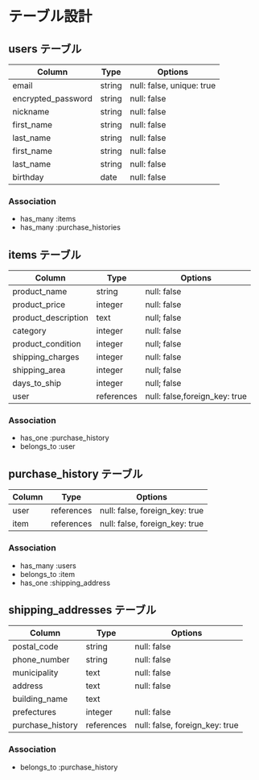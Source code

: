 # テーブル設計

## users テーブル

| Column             | Type        | Options                   |
| ------------------ | ----------- | ------------------------- |
| email              | string      | null: false, unique: true |
| encrypted_password | string      | null: false               |
| nickname           | string      | null: false               |
| first_name         | string      | null: false               |
| last_name          | string      | null: false               |
| first_name         | string      | null: false               |
| last_name          | string      | null: false               |
| birthday           | date        | null: false               |

### Association

- has_many :items
- has_many :purchase_histories

## items テーブル

| Column               | Type        | Options                          |
| -------------------- | ----------- | -------------------------------- |
| product_name         | string      | null: false                      |
| product_price        | integer     | null: false                      |
| product_description  | text        | null; false                      |
| category             | integer     | null: false                      |
| product_condition    | integer     | null; false                      |
| shipping_charges     | integer     | null: false                      |
| shipping_area        | integer     | null; false                      |
| days_to_ship         | integer     | null; false                      |
| user                 | references  | null: false,foreign_key: true    |

### Association

- has_one :purchase_history
- belongs_to :user

## purchase_history テーブル

| Column       | Type        | Options                          |
| ------------ | ----------- | -------------------------------- |
| user         | references  | null: false, foreign_key: true   |
| item         | references  | null: false, foreign_key: true   |

### Association

- has_many :users
- belongs_to :item
- has_one :shipping_address

## shipping_addresses テーブル

| Column           | Type        | Options                        |
| ---------------- | ----------- | ------------------------------ |
| postal_code      | string      | null: false                    |
| phone_number     | string      | null: false                    |
| municipality     | text        | null: false                    |
| address          | text        | null: false                    |
| building_name    | text        |                                |
| prefectures      | integer     | null: false                    |
| purchase_history | references  | null: false, foreign_key: true |

### Association

- belongs_to :purchase_history